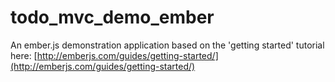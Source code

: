 todo_mvc_demo_ember
===================

An ember.js demonstration application based on the 'getting started' tutorial here: [http://emberjs.com/guides/getting-started/](http://emberjs.com/guides/getting-started/)
